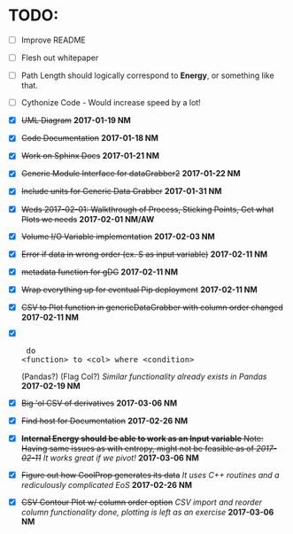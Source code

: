 # TODO:

*   [ ] Improve README
*   [ ] Flesh out whitepaper
*   [ ] Path Length should logically correspond to **Energy**, or something like that.
*   [ ] Cythonize Code - Would increase speed by a lot!

*   [x] ~~UML Diagram~~ **2017-01-19 NM**
*   [x] ~~Code Documentation~~ **2017-01-18 NM**
*   [x] ~~Work on Sphinx Docs~~ **2017-01-21 NM**
*   [x] ~~Generic Module Interface for dataGrabber2~~  **2017-01-22 NM**
*   [x] ~~Include units for Generic Data Grabber~~ **2017-01-31 NM**
*   [x] ~~Weds 2017-02-01: Walkthrough of Process, Sticking Points, Get what Plots we needs~~ **2017-02-01 NM/AW**
*   [x] ~~Volume I/O Variable implementation~~ **2017-02-03 NM**
*   [x] ~~Error if data in wrong order (ex. S as input variable)~~ **2017-02-11 NM**
*   [x] ~~metadata function for gDG~~ **2017-02-11 NM**
*   [x] ~~Wrap everything up for eventual Pip deployment~~ **2017-02-11 NM**
*   [x] ~~CSV to Plot function in genericDataGrabber with column order changed~~ **2017-02-11 NM**
*   [x] ~~<pre> do \<function> to \<col> where \<condition></pre> (Pandas?) (Flag Col?)~~ _Similar functionality already exists in Pandas_ **2017-02-19 NM**
*   [x] ~~Big 'ol CSV of derivatives~~ **2017-03-06 NM**
*   [x] ~~Find host for Documentation~~ **2017-02-26 NM**
*   [x] ~~**Internal Energy should be able to work as an Input variable** Note: Having same issues as with entropy, might not be feasible as of *2017-02-11*~~ _It works great if we pivot!_ **2017-03-06 NM**
*   [x] ~~Figure out how CoolProp generates its data~~ _It uses C++ routines and a rediculously complicated EoS_ **2017-02-26 NM**
*   [x] ~~CSV Contour Plot w/ column order option~~ _CSV import and reorder column functionality done, plotting is left as an exercise_ **2017-03-06 NM**
